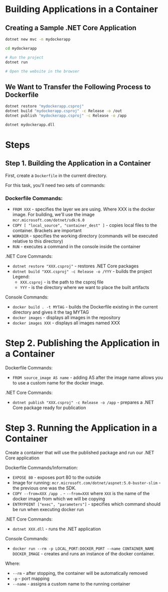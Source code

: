 # Building Applications in a Container

## Creating a Sample .NET Core Application

```bash
dotnet new mvc -n mydockerapp

cd mydockerapp

# Run the project
dotnet run

# Open the website in the browser
```

## We Want to Transfer the Following Process to Dockerfile

```bash
dotnet restore "mydockerapp.csproj"
dotnet build "mydockerapp.csproj" -c Release -o /out
dotnet publish "mydockerapp.csproj" -c Release -o /app

dotnet mydockerapp.dll
```

# Steps

## Step 1. Building the Application in a Container

First, create a `Dockerfile` in the current directory.

For this task, you'll need two sets of commands:

### Dockerfile Commands:
- `FROM XXX` - specifies the layer we are using. Where XXX is the docker image. For building, we'll use the image `mcr.microsoft.com/dotnet/sdk:6.0`
- `COPY [ "local_source", "container_dest" ]` - copies local files to the container. Brackets are important
- `WORKDIR` - specifies the working directory (commands will be executed relative to this directory)
- `RUN` - executes a command in the console inside the container

.NET Core Commands:
- `dotnet restore "XXX.csproj"` - restores .NET Core packages
- `dotnet build "XXX.csproj" -c Release -o /YYY` - builds the project
    Legend:
    - `XXX.csproj` - is the path to the csproj file
    - `YYY` - is the directory where we want to place the built artifacts

Console Commands:
- `docker build . -t MYTAG` - builds the Dockerfile existing in the current directory and gives it the tag MYTAG
- `docker images` - displays all images in the repository
- `docker images XXX` - displays all images named XXX

# Step 2. Publishing the Application in a Container

Dockerfile Commands:
- `FROM source_image AS name` - adding AS after the image name allows you to use a custom name for the docker image.

.NET Core Commands:
- `dotnet publish "XXX.csproj" -c Release -o /app` - prepares a .NET Core package ready for publication

# Step 3. Running the Application in a Container

Create a container that will use the published package and run our .NET Core application

Dockerfile Commands/Information:
- `EXPOSE 80` - exposes port 80 to the outside
- Image for running: `mcr.microsoft.com/dotnet/aspnet:5.0-buster-slim` - the previous one was the SDK.
- `COPY --from=XXX /app .` - `--from=XXX` where `XXX` is the name of the docker image from which we will be copying
- `ENTRYPOINT ["exec", "parameters"]` - specifies which command should be run when executing docker run

.NET Core Commands:
- `dotnet XXX.dll` - runs the .NET application

Console Commands:
- `docker run --rm -p LOCAL_PORT:DOCKER_PORT --name CONTAINER_NAME DOCKER_IMAGE` - creates and runs an instance of the docker container.

Where:
- `--rm` - after stopping, the container will be automatically removed
- `-p` - port mapping
- `--name` - assigns a custom name to the running container
